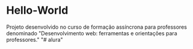 # Hello-World
Projeto desenvolvido no curso de formação assíncrona para professores denominado "Desenvolvimento web: ferramentas e orientações para professores."
"# alura" 
